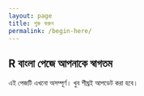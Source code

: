 ```yaml
---
layout: page
title: শুরু করুন
permalink: /begin-here/
---
```


##  R বাংলা পেজে আপনাকে স্বাগতম 

এই পেজটি এখনো অসম্পূর্ণ। খুব শীঘ্রই আপডেট করা হবে। 
